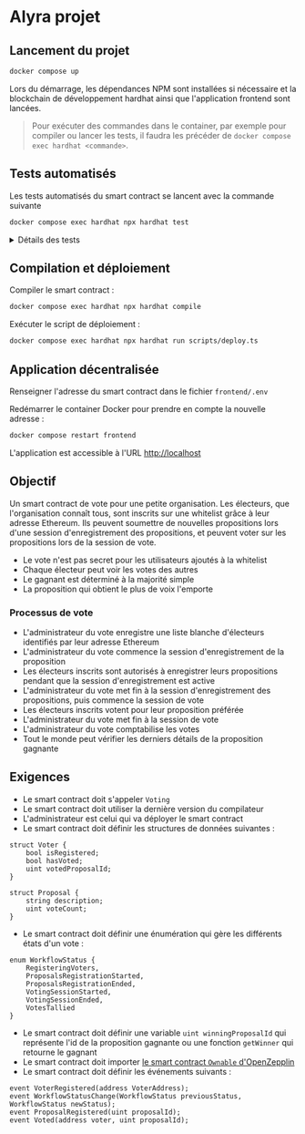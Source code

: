 # Alyra projet

## Lancement du projet

```sh
docker compose up
```

Lors du démarrage, les dépendances NPM sont installées si nécessaire et la blockchain de développement hardhat ainsi que l'application frontend sont lancées.

> Pour exécuter des commandes dans le container, par exemple pour compiler ou lancer les tests, il faudra les précéder de `docker compose exec hardhat <commande>`.

## Tests automatisés

Les tests automatisés du smart contract se lancent avec la commande suivante

```sh
docker compose exec hardhat npx hardhat test
```

<details>
    <summary>Détails des tests</summary>

    - Ajout de voters
        - Vérification que l'ajout de voter fonctionne
        - Vérification qu'une adresse autre que l'owner ne peut pas ajouter de voter
            - Même si l'adresse en question est elle-même un voter
        - Vérification qu'un event `VoterRegistered` est émis
        - Vérification que l'ajout d'un voter est impossible lorsque la période d'ajout de voters est close
        - Vérification que la transaction revert lorsque l'adresse à enregistrer est déjà un voter
    - Ajout de propositions
        - Vérification qu'une proposition "GENESIS" est ajoutée lors de l'ouverture de la session d'ajout de propositions
        - Vérification que l'ajout d'une proposition par un voter enregistré fonctionne
        - Vérification que la transaction revert lorsque l'on ajoute une proposition sans description
        - Vérification que la transaction revert lorsqu'une adresse qui n'est pas enregistrée comme voter tente d'ajouter une proposition
        - Vérification que l'ajout d'une proposition n'est possible que pendant la session d'enregistrement des propositions
        - Vérification qu'un event `ProposalRegistered` est émis
    - Vote
        - Vérification que la soumission d'un vote fonctionne
        - Vérification qu'une adresse qui n'est pas un voter ne peut pas voter
        - Vérification qu'un voter qui a déjà voté ne peut pas voter à nouveau
        - Vérification que la transaction revert si on tente de voter pour une proposition qui n'existe pas
        - Vérification que l'on ne peut voter que pendant la phase de vote
        - Vérification qu'un event `Voted` est émis
    - Dépouillement des votes
        - Vérification que la transaction revert si la session de votes n'est pas terminée
        - Vérification que le dépouillement des votes fonctionne
        - Vérification qu'une adresse qui n'est pas owner ne peut pas déclencher le dépouillement des votes
        - Vérification qu'un événement `WorkflowStatusChange` est émis
</details>

## Compilation et déploiement

Compiler le smart contract :

```sh
docker compose exec hardhat npx hardhat compile
```

Exécuter le script de déploiement :

```sh
docker compose exec hardhat npx hardhat run scripts/deploy.ts
```

## Application décentralisée

Renseigner l'adresse du smart contract dans le fichier `frontend/.env`

Redémarrer le container Docker pour prendre en compte la nouvelle adresse : 

```sh
docker compose restart frontend
```

L'application est accessible à l'URL [http://localhost](http://localhost)

## Objectif

Un smart contract de vote pour une petite organisation. Les électeurs, que l'organisation connaît tous, sont inscrits sur une whitelist grâce à leur adresse Ethereum. Ils peuvent soumettre de nouvelles propositions lors d'une session d'enregistrement des propositions, et peuvent voter sur les propositions lors de la session de vote.

- Le vote n'est pas secret pour les utilisateurs ajoutés à la whitelist
- Chaque électeur peut voir les votes des autres
- Le gagnant est déterminé à la majorité simple
- La proposition qui obtient le plus de voix l'emporte

### Processus de vote

- L'administrateur du vote enregistre une liste blanche d'électeurs identifiés par leur adresse Ethereum
- L'administrateur du vote commence la session d'enregistrement de la proposition
- Les électeurs inscrits sont autorisés à enregistrer leurs propositions pendant que la session d'enregistrement est active
- L'administrateur du vote met fin à la session d'enregistrement des propositions, puis commence la session de vote
- Les électeurs inscrits votent pour leur proposition préférée
- L'administrateur du vote met fin à la session de vote
- L'administrateur du vote comptabilise les votes
- Tout le monde peut vérifier les derniers détails de la proposition gagnante

## Exigences

- Le smart contract doit s'appeler `Voting`
- Le smart contract doit utiliser la dernière version du compilateur
- L'administrateur est celui qui va déployer le smart contract
- Le smart contract doit définir les structures de données suivantes :  
```solidity
struct Voter {
    bool isRegistered;
    bool hasVoted;
    uint votedProposalId;
}

struct Proposal {
    string description;
    uint voteCount;
}
```
- Le smart contract doit définir une énumération qui gère les différents états d'un vote :
```solidity
enum WorkflowStatus {
    RegisteringVoters,
    ProposalsRegistrationStarted,
    ProposalsRegistrationEnded,
    VotingSessionStarted,
    VotingSessionEnded,
    VotesTallied
}
```
- Le smart contract doit définir une variable `uint winningProposalId` qui représente l'id de la proposition gagnante ou une fonction `getWinner` qui retourne le gagnant
- Le smart contract doit importer [le smart contract `Ownable` d'OpenZepplin](https://github.com/OpenZeppelin/openzeppelin-contracts/blob/master/contracts/access/Ownable.sol)
- Le smart contract doit définir les événements suivants :
```solidity
event VoterRegistered(address VoterAddress);
event WorkflowStatusChange(WorkflowStatus previousStatus, WorkflowStatus newStatus);
event ProposalRegistered(uint proposalId);
event Voted(address voter, uint proposalId);
```
